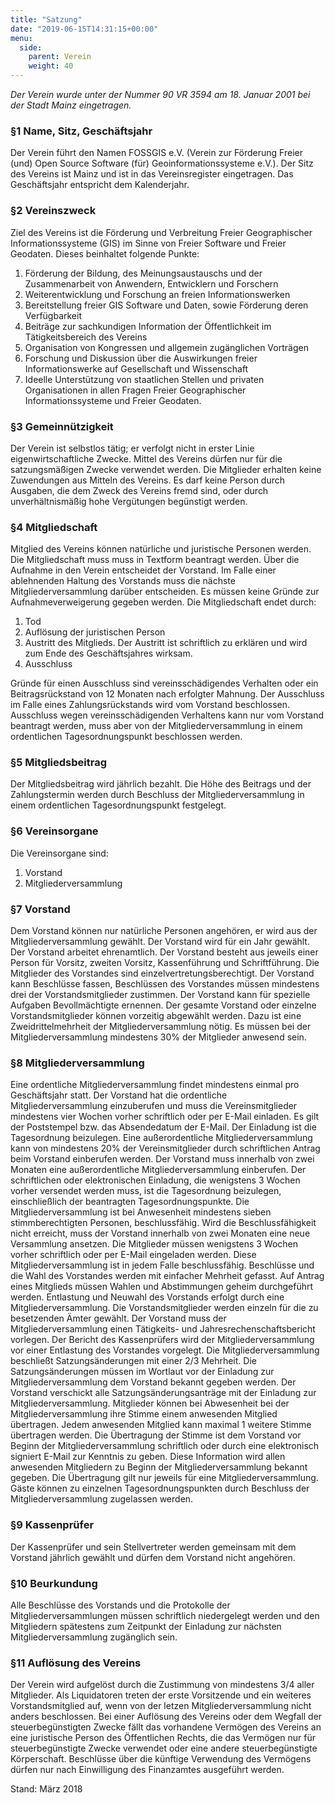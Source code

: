 ```yaml
---
title: "Satzung"
date: "2019-06-15T14:31:15+00:00"
menu:
  side:
    parent: Verein
    weight: 40
---
```


_Der Verein wurde unter der Nummer 90 VR 3594 am 18\. Januar 2001 bei der Stadt Mainz eingetragen._

### §1 Name, Sitz, Geschäftsjahr

Der Verein führt den Namen FOSSGIS e.V. (Verein zur Förderung Freier (und) Open Source Software (für) Geoinformationssysteme e.V.). Der Sitz des Vereins ist Mainz und ist in das Vereinsregister eingetragen. Das Geschäftsjahr entspricht dem Kalenderjahr.  

### §2 Vereinszweck

Ziel des Vereins ist die Förderung und Verbreitung Freier Geographischer Informationssysteme (GIS) im Sinne von Freier Software und Freier Geodaten. Dieses beinhaltet folgende Punkte:

1.  Förderung der Bildung, des Meinungsaustauschs und der Zusammenarbeit von Anwendern, Entwicklern und Forschern
2.  Weiterentwicklung und Forschung an freien Informationswerken
3.  Bereitstellung freier GIS Software und Daten, sowie Förderung deren Verfügbarkeit
4.  Beiträge zur sachkundigen Information der Öffentlichkeit im Tätigkeitsbereich des Vereins
5.  Organisation von Kongressen und allgemein zugänglichen Vorträgen
6.  Forschung und Diskussion über die Auswirkungen freier Informationswerke auf Gesellschaft und Wissenschaft
7.  Ideelle Unterstützung von staatlichen Stellen und privaten Organisationen in allen Fragen Freier Geographischer Informationssysteme und Freier Geodaten.

### §3 Gemeinnützigkeit

Der Verein ist selbstlos tätig; er verfolgt nicht in erster Linie eigenwirtschaftliche Zwecke. Mittel des Vereins dürfen nur für die satzungsmäßigen Zwecke verwendet werden. Die Mitglieder erhalten keine Zuwendungen aus Mitteln des Vereins. Es darf keine Person durch Ausgaben, die dem Zweck des Vereins fremd sind, oder durch unverhältnismäßig hohe Vergütungen begünstigt werden.  

### §4 Mitgliedschaft

Mitglied des Vereins können natürliche und juristische Personen werden. Die Mitgliedschaft muss muss in Textform beantragt werden. Über die Aufnahme in den Verein entscheidet der Vorstand. Im Falle einer ablehnenden Haltung des Vorstands muss die nächste Mitgliederversammlung darüber entscheiden. Es müssen keine Gründe zur Aufnahmeverweigerung gegeben werden. Die Mitgliedschaft endet durch:

1.  Tod
2.  Auflösung der juristischen Person
3.  Austritt des Mitglieds. Der Austritt ist schriftlich zu erklären und wird zum Ende des Geschäftsjahres wirksam.
4.  Ausschluss

Gründe für einen Ausschluss sind vereinsschädigendes Verhalten oder ein Beitragsrückstand von 12 Monaten nach erfolgter Mahnung. Der Ausschluss im Falle eines Zahlungsrückstands wird vom Vorstand beschlossen. Ausschluss wegen vereinsschädigenden Verhaltens kann nur vom Vorstand beantragt werden, muss aber von der Mitgliederversammlung in einem ordentlichen Tagesordnungspunkt beschlossen werden.  

### §5 Mitgliedsbeitrag

Der Mitgliedsbeitrag wird jährlich bezahlt. Die Höhe des Beitrags und der Zahlungstermin werden durch Beschluss der Mitgliederversammlung in einem ordentlichen Tagesordnungspunkt festgelegt.  

### §6 Vereinsorgane

Die Vereinsorgane sind:

1.  Vorstand
2.  Mitgliederversammlung

### §7 Vorstand

Dem Vorstand können nur natürliche Personen angehören, er wird aus der Mitgliederversammlung gewählt. Der Vorstand wird für ein Jahr gewählt. Der Vorstand arbeitet ehrenamtlich. Der Vorstand besteht aus jeweils einer Person für Vorsitz, zweiten Vorsitz, Kassenführung und Schriftführung. Die Mitglieder des Vorstandes sind einzelvertretungsberechtigt. Der Vorstand kann Beschlüsse fassen, Beschlüssen des Vorstandes müssen mindestens drei der Vorstandsmitglieder zustimmen. Der Vorstand kann für spezielle Aufgaben Bevollmächtigte ernennen. Der gesamte Vorstand oder einzelne Vorstandsmitglieder können vorzeitig abgewählt werden. Dazu ist eine Zweidrittelmehrheit der Mitgliederversammlung nötig. Es müssen bei der Mitgliederversammlung mindestens 30% der Mitglieder anwesend sein.  

### §8 Mitgliederversammlung

Eine ordentliche Mitgliederversammlung findet mindestens einmal pro Geschäftsjahr statt. Der Vorstand hat die ordentliche Mitgliederversammlung einzuberufen und muss die Vereinsmitglieder mindestens vier Wochen vorher schriftlich oder per E-Mail einladen. Es gilt der Poststempel bzw. das Absendedatum der E-Mail. Der Einladung ist die Tagesordnung beizulegen. Eine außerordentliche Mitgliederversammlung kann von mindestens 20% der Vereinsmitglieder durch schriftlichen Antrag beim Vorstand einberufen werden. Der Vorstand muss innerhalb von zwei Monaten eine außerordentliche Mitgliederversammlung einberufen. Der schriftlichen oder elektronischen Einladung, die wenigstens 3 Wochen vorher versendet werden muss, ist die Tagesordnung beizulegen, einschließlich der beantragten Tagesordnungspunkte. Die Mitgliederversammlung ist bei Anwesenheit mindestens sieben stimmberechtigten Personen, beschlussfähig. Wird die Beschlussfähigkeit nicht erreicht, muss der Vorstand innerhalb von zwei Monaten eine neue Versammlung ansetzen. Die Mitglieder müssen wenigstens 3 Wochen vorher schriftlich oder per E-Mail eingeladen werden. Diese Mitgliederversammlung ist in jedem Falle beschlussfähig. Beschlüsse und die Wahl des Vorstandes werden mit einfacher Mehrheit gefasst. Auf Antrag eines Mitglieds müssen Wahlen und Abstimmungen geheim durchgeführt werden. Entlastung und Neuwahl des Vorstands erfolgt durch eine Mitgliederversammlung. Die Vorstandsmitglieder werden einzeln für die zu besetzenden Ämter gewählt. Der Vorstand muss der Mitgliederversammlung einen Tätigkeits- und Jahresrechenschaftsbericht vorlegen. Der Bericht des Kassenprüfers wird der Mitgliederversammlung vor einer Entlastung des Vorstandes vorgelegt. Die Mitgliederversammlung beschließt Satzungsänderungen mit einer 2/3 Mehrheit. Die Satzungsänderungen müssen im Wortlaut vor der Einladung zur Mitgliederversammlung dem Vorstand bekannt gegeben werden. Der Vorstand verschickt alle Satzungsänderungsanträge mit der Einladung zur Mitgliederversammlung. Mitglieder können bei Abwesenheit bei der Mitgliederversammlung ihre Stimme einem anwesenden Mitglied übertragen. Jedem anwesenden Mitglied kann maximal 1 weitere Stimme übertragen werden. Die Übertragung der Stimme ist dem Vorstand vor Beginn der Mitgliederversammlung schriftlich oder durch eine elektronisch signiert E-Mail zur Kenntnis zu geben. Diese Information wird allen anwesenden Mitgliedern zu Beginn der Mitgliederversammlung bekannt gegeben. Die Übertragung gilt nur jeweils für eine Mitgliederversammlung. Gäste können zu einzelnen Tagesordnungspunkten durch Beschluss der Mitgliederversammlung zugelassen werden.

### §9 Kassenprüfer

Der Kassenprüfer und sein Stellvertreter werden gemeinsam mit dem Vorstand jährlich gewählt und dürfen dem Vorstand nicht angehören.  

### §10 Beurkundung

Alle Beschlüsse des Vorstands und die Protokolle der Mitgliederversammlungen müssen schriftlich niedergelegt werden und den Mitgliedern spätestens zum Zeitpunkt der Einladung zur nächsten Mitgliederversammlung zugänglich sein.  

### §11 Auflösung des Vereins

Der Verein wird aufgelöst durch die Zustimmung von mindestens 3/4 aller Mitglieder. Als Liquidatoren treten der erste Vorsitzende und ein weiteres Vorstandsmitglied auf, wenn von der letzen Mitgliederversammlung nicht anders beschlossen. Bei einer Auflösung des Vereins oder dem Wegfall der steuerbegünstigten Zwecke fällt das vorhandene Vermögen des Vereins an eine juristische Person des Öffentlichen Rechts, die das Vermögen nur für steuerbegünstigte Zwecke verwendet oder eine andere steuerbegünstigte Körperschaft. Beschlüsse über die künftige Verwendung des Vermögens dürfen nur nach Einwilligung des Finanzamtes ausgeführt werden.

Stand: März 2018
